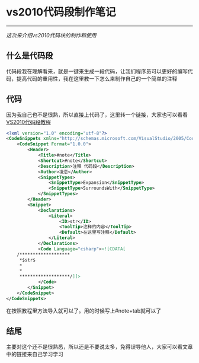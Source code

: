 # vs2010代码段制作笔记
--- 
*这次来介绍vs2010代码块的制作和使用*  
## 什么是代码段  
代码段我在理解看来，就是一键来生成一段代码，让我们程序员可以更好的编写代码，提高代码的重用性，我在这里教一下怎么来制作自己的一个简单的注释  
## 代码  
因为我自己也不是很熟，所以直接上代码了，这里转一个链接，大家也可以看看  
[VS2010代码段教程](http://blog.csdn.net/snakorse/article/details/44097545 "")  
```xml
<?xml version="1.0" encoding="utf-8"?>
<CodeSnippets xmlns="http://schemas.microsoft.com/VisualStudio/2005/CodeSnippet">
	<CodeSnippet Format="1.0.0">
		<Header>
			<Title>#note</Title>
			<Shortcut>#note</Shortcut>
			<Description>注释 代码段</Description>
			<Author>凌恋</Author>
			<SnippetTypes>
				<SnippetType>Expansion</SnippetType>
				<SnippetType>SurroundsWith</SnippetType>
			</SnippetTypes>
		</Header>
		<Snippet>
			<Declarations>
				<Literal>
					<ID>str</ID>
					<ToolTip>注释的内容</ToolTip>
					<Default>在这里写注释</Default>
				</Literal>
			</Declarations>
			<Code Language="csharp"><![CDATA[
	/*******************
	 *$str$
	 *
	 *
	 *******************/]]>
			</Code>
		</Snippet>
	</CodeSnippet>
</CodeSnippets>
```  
在按照教程里方法导入就可以了。用的时候写上#note+tab就可以了  
## 结尾  
主要对这个还不是很熟悉，所以还是不要说太多，免得误导他人，大家可以看文章中的链接来自己学习学习